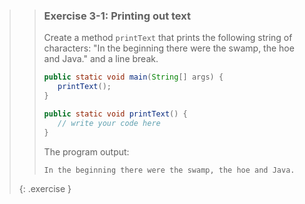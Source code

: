 <!-- WAS 2-16 -->
>>### Exercise 3-1: Printing out text
>>
>>Create a method `printText` that prints the following string of characters: "In the beginning there were the swamp, the hoe and Java." and a line break.
>>
>>```java
>>public static void main(String[] args) {
>>    printText();
>>}
>>
>>public static void printText() {
>>    // write your code here
>>}
>>```
>>The program output:
>>```output
>>In the beginning there were the swamp, the hoe and Java.
>>```
>>
>{: .exercise }